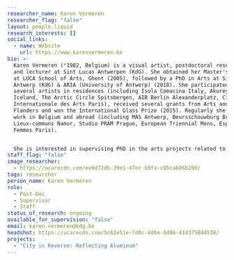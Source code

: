 ```yaml
---
researcher_name: Karen Vermeren
researcher_flag: "false"
layout: people.liquid
research_interests: []
social_links:
  - name: Website
    url: https://www.karenvermeren.be
bio: >-
  Karen Vermeren (°1982, Belgium) is a visual artist, postdoctoral researcher
  and lecturer at Sint Lucas Antwerpen (KdG). She obtained her Master's of Art
  at LUCA School of Arts, Ghent (2005), followed by a PhD in Arts at Sint Lucas
  Antwerp (KdG) & ARIA (University of Antwerp) (2018). She participated in
  several artists in residences (including Isola Comacina Italy, Akureyri Studio
  Iceland, The Arctic Circle Spitsbergen, AIR Berlin Alexanderplatz, Cité
  Internationale des Arts Paris), received several grants from Arts and Heritage
  Flanders and won the International Glass Prize (2015). Regularly she shows her
  work in Belgium and abroad (including MAS Antwerp, Beursschouwburg Brussels,
  Lieux-communs Namur, Studio PRÁM Prague, European Triennial Mons, Espace des
  Femmes Paris).


  She is interested in supervising PhD in the arts projects related to geology, ecology, landscape, care and raw materials, the intersection of drawing and painting.
staff_flag: "false"
image_researcher:
  - https://ucarecdn.com/ee9d72db-39e1-47ec-b9fa-c05ca606b290/
tags: researcher
person_name: Karen Vermeren
role:
  - Post-Doc
  - Supervisor
  - Staff
status_of_research: ongoing
available_for_supervision: "false"
email: karen.vermeren@kdg.be
headshot: https://ucarecdn.com/5c62e51e-7d0c-4d6e-8d06-41d37584d538/
projects:
  - "City in Reverse: Reflecting Aluminum"
---
```

